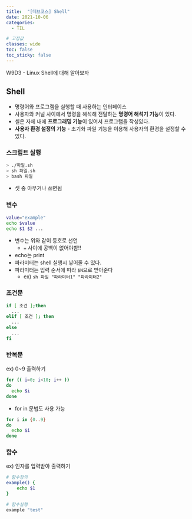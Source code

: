 ```yaml
---
title:  "[데브코스] Shell"
date: 2021-10-06
categories: 
  - TIL

# 고정값
classes: wide
toc: false
toc_sticky: false
---
```


W9D3 - Linux Shell에 대해 알아보자 

## Shell

- 명령어와 프로그램을 실행할 때 사용하는 인터페이스
- 사용자와 커널 사이에서 명령을 해석해 전달하는 **명령어 해석기 기능**이 있다.
- 셸은 자체 내에 **프로그래밍 기능**이 있어서 프로그램을 작성있다.
- **사용자 환경 설정의 기능** - 초기화 파일 기능을 이용해 사용자의 환경을 설정할 수 있다.

### 스크립트 실행

```sh
> ./파일.sh
> sh 파일.sh
> bash 파일
```

- 셋 중 아무거나 쓰면됨

### 변수

```sh
value="example"
echo $value
echo $1 $2 ...
```

- 변수는 위와 같이 등호로 선언
    - `=` 사이에 공백이 없어야함!!
- echo는 print
- 파라미터는 shell 실행시 넣어줄 수 있다.
- 파라미터는 입력 순서에 따라 `$N`으로 받아준다
    - ex) `sh 파일 "파라미터1" "파라미터2" `

### 조건문

```sh
if [ 조건 ];then
  ...
elif [ 조건 ]; then
  ...
else
  ...
fi
```

### 반복문

<div class="sub_title">ex) 0~9 출력하기</div>

```sh
for (( i=0; i<10; i++ ))
do
  echo $i
done
```

- for in 문법도 사용 가능

```sh
for i in {0..9}
do
  echo $i
done
```

### 함수

<div class="sub_title">ex) 인자를 입력받아 출력하기</div>

```sh
# 함수정의
example() {
    echo $1
}

# 함수실행
example "test"
```

<br>